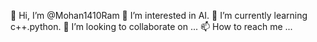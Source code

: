 👋 Hi, I’m @Mohan1410Ram
👀 I’m interested in AI.
🌱 I’m currently learning c++.python.
💞️ I’m looking to collaborate on ...
📫 How to reach me ...
